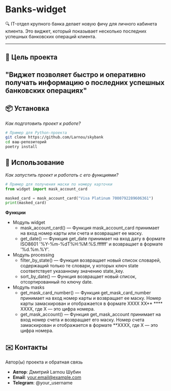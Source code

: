 # Banks-widget

🔍 IT-отдел крупного банка делает новую фичу для личного кабинета клиента. 
Это виджет, который показывает несколько последних успешных банковских операций клиента. 

---

## 🎯 Цель проекта
"Виджет позволяет быстро и оперативно получать информацию о 
последних успешных банковских операциях"
---

## 📦 Установка
*Как подготовить проект к работе?*

```bash
# Пример для Python-проекта
git clone https://github.com/Larnou/skybank
cd ваш-репозиторий
poetry install
```

## 🚀 Использование
_Как запустить проект и работать с его функциями?_
```python
# Пример для получения маски по номеру карточки
from widget import mask_account_card

masked_card = mask_account_card("Visa Platinum 7000792289606361")
print(masked_card)
```
**Функции**
* Модуль widget
  * mask_account_card() — Функция mask_account_card принимает на вход номер карты или счета и возвращает ее маску.
  * get_date() — Функция get_date принимает на вход дату в формате ISO8601 '%Y-%m-%dT%H:%M:%S.ffffff' и возвращает
      в формате '%d.%m.%Y'.
* Модуль processing
  * filter_by_state() — Функция возвращает новый список словарей, содержащий только те словари, у которых ключ state
    соответствует указанному значению state_key.
  * sort_by_date() — Функция возвращает новый список, отсортированный по ключу date.
* Модуль masks
  * get_mask_card_number() — Функция get_mask_card_number принимает на вход номер карты и возвращает ее маску. Номер карты замаскирован
    и отображается в формате XXXX XX** **** XXXX, где X — это цифра номера.
  * get_mask_account() — Функция get_mask_account принимает на вход номер счета и возвращает его маску. Номер счета замаскирован
    и отображается в формате **XXXX, где X — это цифра номера.

## ✉️ Контакты
Автор(ы) проекта и обратная связь

* **Автор**: Дмитрий Larnou Шубин
* **Email**: your.email@example.com
* **Telegram**: @your_username